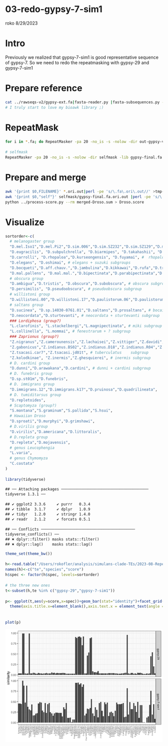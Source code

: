 03-redo-gypsy-7-sim1
================
roko
8/29/2023

# Intro

Previously we realized that gypsy-7-sim1 is good representative sequence
of gypsy-7. So we need to redo the repeatmasking with gypsy-29 and
gypsy-7-sim1

# Prepare reference

``` bash
cat ../rawseqs-v2/gypsy-ext.fa|fasta-reader.py |fasta-subsequences.py --fasta-ids gypsy-29,gypsy-7-sim1 |fasta-writter.py > gypsy-final.fa
# I truly start to love my bioawk library ;)
```

# RepeatMask

``` bash
for i in *.fa; do RepeatMasker -pa 20 -no_is -s -nolow -dir out-gypsy-v3 -lib replib-gypsy-v3/gypsy-final.fa $i;done > /dev/null 

# selfmask
RepeatMasker -pa 20 -no_is -s -nolow -dir selfmask -lib gypsy-final.fa gypsy-final.fa   
```

# Prepare and merge

``` bash
awk '{print $0,FILENAME}' *.ori.out|perl -pe 's/\.fa\.ori\.out//' >tmp-merged-Dros.sum
awk '{print $0,"self"}' selfmask/gypsy-final.fa.ori.out |perl -pe 's/\.fa\.ori\.out//' >tmp-merged-self.sum
python ../process-score.py --rm merged-Droso.sum > Droso.score
```

# Visualize

``` r
sortorder<-c( 
  # melanogaster group
  "D.mel.Iso1","D.mel.Pi2","D.sim.006","D.sim.SZ232","D.sim.SZ129","D.mauritiana","D.sechellia", "D.yakuba", "D.teissieri.273.3","D.teissieri.ct02","D.erecta", # melanogaster subgroup
  "D.eugracilis", "D.subpulchrella", "D.biarmipes", "D.takahashii", "D.ficusphila", # several subroups
  "D.carrolli", "D.rhopaloa","D.kurseongensis", "D.fuyamai", #  rhopaloa subgroup
  "D.elegans", "D.oshimai", # elegans + suzuki subgroups
  "D.bocqueti","D.aff.chauv.","D.jambulina","D.kikkawai","D.rufa","D.triauraria", # montium subgroup
  "D.mal.pallens", "D.mal.mal.","D.bipectinata","D.parabipectinata","D.pseuan.pseuan.","D.pseuan.nigrens","D.ananassae","D.varians","D.ercepeae", # ananase subgroup
  # obscura group
  "D.ambigua","D.tristis", "D.obscura","D.subobscura", # obscura subgroup
  "D.persimilis", "D.pseudoobscura", # pseudoobscura subgroup
  # willistoni group 
  "D.willistoni.00","D.willistoni.17","D.paulistorum.06","D.paulistorum.12","D.tropicalis","D.insularis", "D.equinoxialis", # willistoni subgroup
  # saltans group
  "D.sucinea", "D.sp.14030-0761.01","D.saltans","D.prosaltans", # bocainensis + saltans subgroups
  "D.neocordata","D.sturtevanti", # neocordata + sturtevanti subgroup
  ### Lordiphosa (group?)
  "L.clarofinis", "L.stackelbergi","L.magnipectinata", # miki subgroup
  "L.collinella", "L.mommai", # fenestrarum + ? subgroup
  ### Zaprionus (group?)
  "Z.nigranus","Z.camerounensis","Z.lachaisei","Z.vittiger","Z.davidi","Z.taronus","Z.capensis", # vittiger subgroups
  "Z.gabonicus","Z.indianus.BS02","Z.indianus.D18","Z.indianus.R04","Z.indianus.V01","Z.africanus","Z.ornatus", # vittiger subgroup
  "Z.tsacasi.car7","Z.tsacasi.jd01t", # tuberculatus    subgroup
  "Z.kolodkinae", "Z.inermis","Z.ghesquierei", # inermis subgroup
  # D. cardini group
  "D.dunni","D.arawakana","D.cardini", # dunni + cardini subgroup
  # D. funebris group
  "D.sp.st01m","D.funebris",
  # D. immigrans group
  "D.immigrans.12","D.immigrans.k17","D.pruinosa","D.quadrilineata",
  # D. tumiditarsus group
  "D.repletoides",
  # Scaptomyza (group?)
  "S.montana","S.graminum","S.pallida","S.hsui",
  # Hawaiian Droso
  "D.sproati","D.murphyi","D.grimshawi",
  # D.virilis group
  "D.virilis","D.americana","D.littoralis",
  # D.repleta group
  "D.repleta","D.mojavensis",
  # genus Leucophengia
  "L.varia",
  # genus Chymomyza
  "C.costata"
)

library(tidyverse)
```

    ## ── Attaching packages ─────────────────────────────────────── tidyverse 1.3.1 ──

    ## ✔ ggplot2 3.3.6     ✔ purrr   0.3.4
    ## ✔ tibble  3.1.7     ✔ dplyr   1.0.9
    ## ✔ tidyr   1.2.0     ✔ stringr 1.4.0
    ## ✔ readr   2.1.2     ✔ forcats 0.5.1

    ## ── Conflicts ────────────────────────────────────────── tidyverse_conflicts() ──
    ## ✖ dplyr::filter() masks stats::filter()
    ## ✖ dplyr::lag()    masks stats::lag()

``` r
theme_set(theme_bw())

h<-read.table("/Users/rokofler/analysis/simulans-clade-TEs/2023-08-Repeatmask_Droso_insects/raw-ori-out-v3/Droso.score",header=F)
names(h)<-c("te","species","score")
h$spec <- factor(h$spec, levels=sortorder)

# the three new ones
t<-subset(h,te %in% c("gypsy-29","gypsy-7-sim1"))

p<- ggplot(t,aes(y=score,x=spec))+geom_bar(stat="identity")+facet_grid(te~.)+ylab("similarity")+
  theme(axis.title.x=element_blank(),axis.text.x = element_text(angle = 90, vjust = 0.5, hjust=1,size=5))


plot(p)
```

![](03-redo-gypsy-7-sim1_files/figure-gfm/unnamed-chunk-4-1.png)<!-- -->
